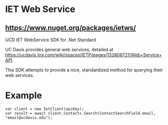# IET Web Service

## https://www.nuget.org/packages/ietws/

UCD IET WebService SDK for .Net Standard

UC Davis provides general web services, detailed at https://ucdavis.jira.com/wiki/spaces/IETP/pages/132808721/Web+Service+API.

This SDK attempts to provide a nice, standardized method for querying their web services.

# Example
```
var client = new IetClient(apiKey);
var result = await client.Contacts.Search(ContactSearchField.email, "email@ucdavis.edu");
```
